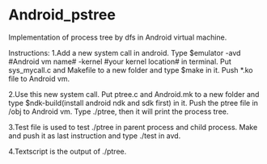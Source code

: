 # Android_pstree

Implementation of process tree by dfs in Android virtual machine. 

Instructions:
1.Add a new system call in android. Type $emulator -avd #Android vm name# -kernel #your kernel location# in terminal. Put sys_mycall.c and Makefile to a new folder and type $make in it. Push *.ko file to Android vm.

2.Use this new system call. Put ptree.c and Android.mk to a new folder and type $ndk-build(install android ndk and sdk first) in it. Push the ptree file in /obj to Android vm. Type ./ptree, then it will print the process tree.

3.Test file is used to test ./ptree in parent process and child process. Make and push it as last instruction and type ./test in avd.

4.Textscript is the output of ./ptree.

